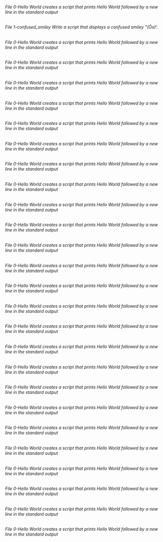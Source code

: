 ###### File 0-Hello World  creates a script that prints Hello World followed by a new line in the standard output
###### File 1-confused_smiley Write a script that displays a confused smiley "(Ôo)'.
###### File 0-Hello World  creates a script that prints Hello World followed by a new line in the standard output
###### File 0-Hello World  creates a script that prints Hello World followed by a new line in the standard output
###### File 0-Hello World  creates a script that prints Hello World followed by a new line in the standard output
###### File 0-Hello World  creates a script that prints Hello World followed by a new line in the standard output
###### File 0-Hello World  creates a script that prints Hello World followed by a new line in the standard output
###### File 0-Hello World  creates a script that prints Hello World followed by a new line in the standard output
###### File 0-Hello World  creates a script that prints Hello World followed by a new line in the standard output
###### File 0-Hello World  creates a script that prints Hello World followed by a new line in the standard output
###### File 0-Hello World  creates a script that prints Hello World followed by a new line in the standard output
###### File 0-Hello World  creates a script that prints Hello World followed by a new line in the standard output
###### File 0-Hello World  creates a script that prints Hello World followed by a new line in the standard output
###### File 0-Hello World  creates a script that prints Hello World followed by a new line in the standard output
###### File 0-Hello World  creates a script that prints Hello World followed by a new line in the standard output
###### File 0-Hello World  creates a script that prints Hello World followed by a new line in the standard output
###### File 0-Hello World  creates a script that prints Hello World followed by a new line in the standard output
###### File 0-Hello World  creates a script that prints Hello World followed by a new line in the standard output
###### File 0-Hello World  creates a script that prints Hello World followed by a new line in the standard output
###### File 0-Hello World  creates a script that prints Hello World followed by a new line in the standard output
###### File 0-Hello World  creates a script that prints Hello World followed by a new line in the standard output
###### File 0-Hello World  creates a script that prints Hello World followed by a new line in the standard output
###### File 0-Hello World  creates a script that prints Hello World followed by a new line in the standard output
###### File 0-Hello World  creates a script that prints Hello World followed by a new line in the standard output
###### File 0-Hello World  creates a script that prints Hello World followed by a new line in the standard output
###### File 0-Hello World  creates a script that prints Hello World followed by a new line in the standard output
###### File 0-Hello World  creates a script that prints Hello World followed by a new line in the standard output
